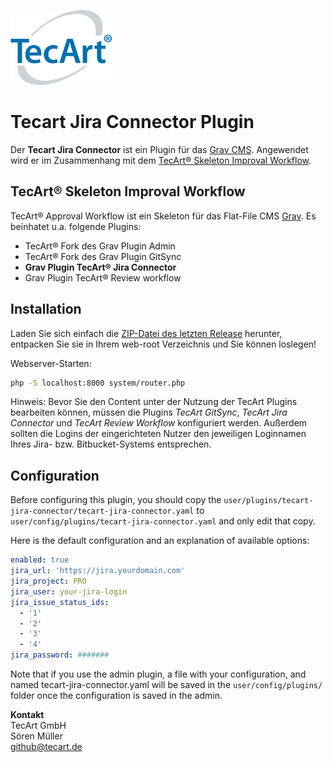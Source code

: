 ![](tecart-logo-rgba_h120.png)
# Tecart Jira Connector Plugin

Der **Tecart Jira Connector** ist ein Plugin für das [Grav CMS](http://github.com/getgrav/grav). Angewendet wird er im Zusammenhang mit dem [TecArt® Skeleton Improval Workflow](https://github.com/TecArt/grav-skeleton-tecart-approval-workflow).

## TecArt® Skeleton Improval Workflow

TecArt® Approval Workflow ist ein Skeleton für das Flat-File CMS [Grav](http://github.com/getgrav/grav). Es beinhatet u.a. folgende Plugins:
- TecArt® Fork des Grav Plugin Admin
- TecArt® Fork des Grav Plugin GitSync
- **Grav Plugin TecArt® Jira Connector**
- Grav Plugin TecArt® Review workflow

## Installation

Laden Sie sich einfach die [ZIP-Datei des letzten Release](https://github.com/TecArt/grav-skeleton-tecart-approval-workflow/releases/download/1.0/grav-skeleton_tecart-approval-workflow_v1.0.zip) herunter, entpacken Sie sie in Ihrem web-root Verzeichnis und Sie können loslegen!

Webserver-Starten:
```bash
php -S localhost:8000 system/router.php
```

Hinweis: Bevor Sie den Content unter der Nutzung der TecArt Plugins bearbeiten können, müssen die Plugins *TecArt GitSync*, *TecArt Jira Connector* und *TecArt Review Workflow* konfiguriert werden. Außerdem sollten die Logins der eingerichteten Nutzer den jeweiligen Loginnamen Ihres Jira- bzw. Bitbucket-Systems entsprechen.

## Configuration

Before configuring this plugin, you should copy the `user/plugins/tecart-jira-connector/tecart-jira-connector.yaml` to `user/config/plugins/tecart-jira-connector.yaml` and only edit that copy.

Here is the default configuration and an explanation of available options:

```yaml
enabled: true
jira_url: 'https://jira.yourdomain.com'
jira_project: PRO
jira_user: your-jira-login
jira_issue_status_ids:
  - '1'
  - '2'
  - '3'
  - '4'
jira_password: #######
```

Note that if you use the admin plugin, a file with your configuration, and named tecart-jira-connector.yaml will be saved in the `user/config/plugins/` folder once the configuration is saved in the admin.

**Kontakt**  
TecArt GmbH  
Sören Müller  
github@tecart.de
